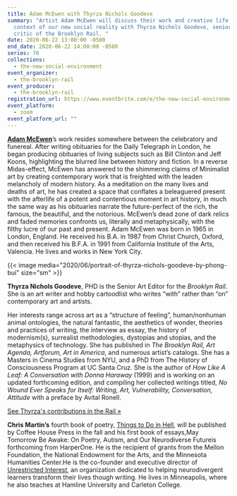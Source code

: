 ```yaml
---
title: Adam McEwen with Thyrza Nichols Goodeve
summary: "Artist Adam McEwen will discuss their work and creative life in the
  context of our new social reality with Thyrza Nichols Goodeve, senior art
  critic of the Brooklyn Rail. "
date: 2020-06-22 13:00:00 -0500
end_date: 2020-06-22 14:00:00 -0500
series: 70
collections:
  - the-new-social-environment
event_organizer:
  - the-brooklyn-rail
event_producer:
  - the-brooklyn-rail
registration_url: https://www.eventbrite.com/e/the-new-social-environment-70-adam-mcewen-with-thyrza-nichols-goodeve-tickets-109869972044
event_platform:
  - zoom
event_platform_url: ""
---
```

**[Adam McEwen](https://gagosian.com/artists/adam-mcewen/)**’s work resides somewhere between the celebratory and funereal. After writing obituaries for the Daily Telegraph in London, he began producing obituaries of living subjects such as Bill Clinton and Jeff Koons, highlighting the blurred line between history and fiction. In a reverse Midas-effect, McEwen has answered to the shimmering claims of Minimalist art by creating contemporary work that is freighted with the leaden melancholy of modern history. As a meditation on the many lives and deaths of art, he has created a space that conflates a beleaguered present with the afterlife of a potent and contentious moment in art history, in much the same way as his obituaries narrate the future-perfect of the rich, the famous, the beautiful, and the notorious. McEwen’s dead zone of dark relics and faded memories confronts us, literally and metaphysically, with the filthy lucre of our past and present. Adam McEwen was born in 1965 in London, England. He received his B.A. in 1987 from Christ Church, Oxford, and then received his B.F.A. in 1991 from California Institute of the Arts, Valencia. He lives and works in New York City.

{{< image media="2020/06/portrait-of-thyrza-nichols-goodeve-by-phong-bui" size="sm" >}}

**Thyrza Nichols Goodeve**, PHD is the Senior Art Editor for the *Brooklyn Rail*. She is an art writer and hobby cartoodlist who writes “with” rather than “on” contemporary art and artists. 

Her interests range across art as a “structure of feeling”, human/nonhuman animal ontologies, the natural fantastic, the aesthetics of wonder, theories and practices of writing, the interview as essay, the history of modernism(s), surrealist methodologies, dystopias and utopias, and the metaphysics of technology. She has published in *The Brooklyn Rail, Art Agenda, Artforum, Art in America*, and numerous artist’s catalogs. She has a Masters in Cinema Studies from NYU, and a PhD from The History of Consciousness Program at UC Santa Cruz. She is the author of *How Like A Leaf: A Conversation with Donna Haraway* (1999) and is working on an updated forthcoming edition, and compiling her collected writings titled, *No Wound Ever Speaks for Itself: Writing, Art, Vulnerability, Conversation, Attitude* with a preface by Avital Ronell.

[See Thyrza's contributions in the Rail »](https://brooklynrail.org/contributor/thyrza-nichols-goodeve)



**Chris Martin’s** fourth book of poetry, [Things to Do in Hell](https://coffeehousepress.org/collections/new-forthcoming/products/things-to-do-in-hell), will be published by Coffee House Press in the fall and his first book of essays,May Tomorrow Be Awake: On Poetry, Autism, and Our Neurodiverse Futureis forthcoming from HarperOne. He is the recipient of grants from the Mellon Foundation, the National Endowment for the Arts, and the Minnesota Humanities Center.He is the co-founder and executive director of [Unrestricted Interest](http://www.unrestrictedinterest.com/), an organization dedicated to helping neurodivergent learners transform their lives though writing. He lives in Minneapolis, where he also teaches at Hamline University and Carleton College.